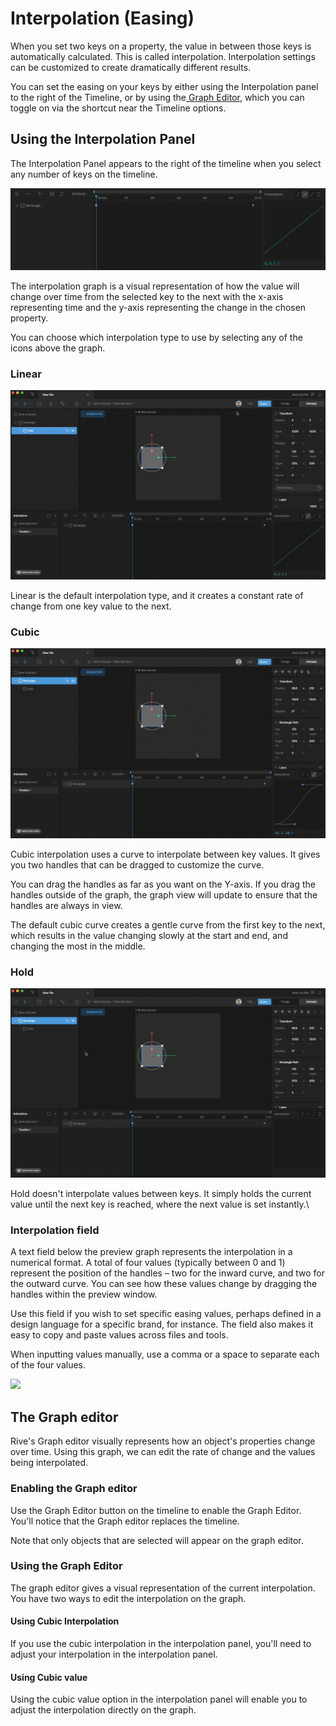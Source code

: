 # Interpolation (Easing)

When you set two keys on a property, the value in between those keys is automatically calculated. This is called interpolation. Interpolation settings can be customized to create dramatically different results.

You can set the easing on your keys by either using the Interpolation panel to the right of the Timeline, or by using the[ Graph Editor](interpolation-easing.md#using-the-graph-editor), which you can toggle on via the shortcut near the Timeline options.

## Using the Interpolation Panel

The Interpolation Panel appears to the right of the timeline when you select any number of keys on the timeline.

![](<../../.gitbook/assets/Screen Shot 2023-04-03 at 4.50.51 PM.png>)

The interpolation graph is a visual representation of how the value will change over time from the selected key to the next with the x-axis representing time and the y-axis representing the change in the chosen property.

You can choose which interpolation type to use by selecting any of the icons above the graph.

### **Linear**

![Linear Interpolation](<../../.gitbook/assets/2023-04-03 16.53.48.gif>)

Linear is the default interpolation type, and it creates a constant rate of change from one key value to the next.

### **Cubic**

![](<../../.gitbook/assets/2023-04-03 17.01.12.gif>)

Cubic interpolation uses a curve to interpolate between key values. It gives you two handles that can be dragged to customize the curve.

You can drag the handles as far as you want on the Y-axis. If you drag the handles outside of the graph, the graph view will update to ensure that the handles are always in view.

The default cubic curve creates a gentle curve from the first key to the next, which results in the value changing slowly at the start and end, and changing the most in the middle.

### **Hold**

![](<../../.gitbook/assets/2023-04-03 17.07.53.gif>)

Hold doesn't interpolate values between keys. It simply holds the current value until the next key is reached, where the next value is set instantly.\


### Interpolation field

A text field below the preview graph represents the interpolation in a numerical format. A total of four values (typically between 0 and 1) represent the position of the handles – two for the inward curve, and two for the outward curve. You can see how these values change by dragging the handles within the preview window.

Use this field if you wish to set specific easing values, perhaps defined in a design language for a specific brand, for instance. The field also makes it easy to copy and paste values across files and tools.

When inputting values manually, use a comma or a space to separate each of the four values.&#x20;

![](../../.gitbook/assets/interpolation\_field.gif)

## The Graph editor

Rive's Graph editor visually represents how an object's properties change over time. Using this graph, we can edit the rate of change and the values being interpolated.&#x20;



### Enabling the Graph editor

Use the Graph Editor button on the timeline to enable the Graph Editor. You'll notice that the Graph editor replaces the timeline.



Note that only objects that are selected will appear on the graph editor.&#x20;



### Using the Graph Editor

The graph editor gives a visual representation of the current interpolation. You have two ways to edit the interpolation on the graph.



#### Using  Cubic Interpolation

If you use the cubic interpolation in the interpolation panel, you'll need to adjust your interpolation in the interpolation panel.



#### Using Cubic value

Using the cubic value option in the interpolation panel will enable you to adjust the interpolation directly on the graph.













